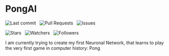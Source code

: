 # PongAI

![Last commit](https://img.shields.io/github/last-commit/meridianpy/pongai.svg?color=green&label=Last%20commit) &nbsp;
![Pull Requests](https://img.shields.io/github/issues-pr-raw/meridianpy/pongai.svg?color=yellow&label=Pull%20requests)  &nbsp;
![Issues](https://img.shields.io/github/issues-raw/meridianpy/pongai.svg?color=red&label=Issues)

![Stars](https://img.shields.io/github/stars/meridianpy/pongai.svg?style=social) &nbsp;
![Watchers](https://img.shields.io/github/watchers/meridianpy/pongai.svg?label=Watchers&style=social) &nbsp;
![Followers](https://img.shields.io/github/followers/meridianpy.svg?label=Followers&style=social)

I am currently trying to create my first Neuronal Network, that learns to play the very first game in computer history:
Pong

